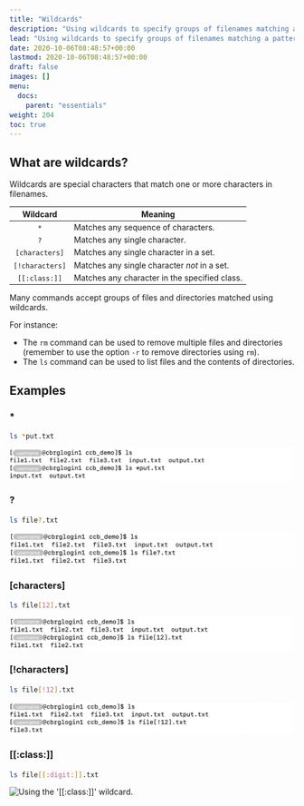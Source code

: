 ```yaml
---
title: "Wildcards"
description: "Using wildcards to specify groups of filenames matching a pattern."
lead: "Using wildcards to specify groups of filenames matching a pattern."
date: 2020-10-06T08:48:57+00:00
lastmod: 2020-10-06T08:48:57+00:00
draft: false
images: []
menu:
  docs:
    parent: "essentials"
weight: 204
toc: true
---
```


## What are wildcards?

Wildcards are special characters that match one or more characters
in filenames.

| Wildcard | Meaning |
|:--------:| ------- |
|   `*`    | Matches any sequence of characters. |
|   `?`    | Matches any single character. |
| `[characters]` | Matches any single character in a set. |
| `[!characters]` | Matches any single character _not_ in a set. |
| `[[:class:]]` | Matches any character in the specified class. |

Many commands accept groups of files and directories matched using wildcards.

For instance:

- The `rm` command can be used to remove multiple files and directories
  (remember to use the option `-r` to remove directories using `rm`).
- The `ls` command can be used to list files and the contents of directories.

## Examples

### *

```bash
ls *put.txt
```

![Using the '*' wildcard.](asterisk.png)

### ?

```bash
ls file?.txt
```

![Using the '?' wildcard.](question-mark.png)

### [characters]

```bash
ls file[12].txt
```

![Using the '[characters]' wildcard.](bracket-include.png)

### [!characters]

```bash
ls file[!12].txt
```

![Using the '[!characters]' wildcard.](bracket-exclude.png)

### [[:class:]]

```bash
ls file[[:digit:]].txt
```

![Using the '[[:class:]]' wildcard.](bracket-class.png)

<!-- Link definitions -->
